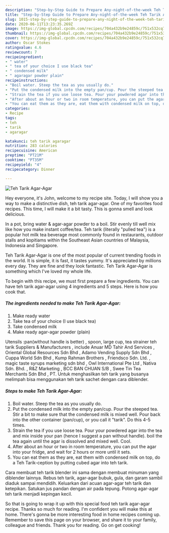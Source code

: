 ```yaml
---
description: "Step-by-Step Guide to Prepare Any-night-of-the-week Teh Tarik Agar-Agar"
title: "Step-by-Step Guide to Prepare Any-night-of-the-week Teh Tarik Agar-Agar"
slug: 1015-step-by-step-guide-to-prepare-any-night-of-the-week-teh-tarik-agar-agar
date: 2020-06-11T13:23:35.269Z
image: https://img-global.cpcdn.com/recipes/704a432b9e24859c/751x532cq70/teh-tarik-agar-agar-recipe-main-photo.jpg
thumbnail: https://img-global.cpcdn.com/recipes/704a432b9e24859c/751x532cq70/teh-tarik-agar-agar-recipe-main-photo.jpg
cover: https://img-global.cpcdn.com/recipes/704a432b9e24859c/751x532cq70/teh-tarik-agar-agar-recipe-main-photo.jpg
author: Oscar Stokes
ratingvalue: 4.6
reviewcount: 7
recipeingredient:
- " water"
- " tea of your choice I use black tea"
- " condensed milk"
- " agaragar powder plain"
recipeinstructions:
- "Boil water. Steep the tea as you usually do."
- "Put the condensed milk into the empty pan/cup. Pour the steeped tea. Stir a bit to make sure that the condensed milk is mixed well. Pour back into the other container (pan/cup), or you call it &#34;tarik&#34;. Do this 4-5 times."
- "Strain the tea if you use loose tea. Pour your powdered agar into the tea and mix inside your pan (hence I suggest a pan without handle). boil the tea again until the agar is dissolved and mixed well. Cool."
- "After about an hour or two in room temperature, you can put the agar into your fridge, and wait for 2 hours or more until it sets."
- "You can eat them as they are, eat them with condensed milk on top, do a Teh Tarik-ception by putting cubed agar into teh tarik."
categories:
- Recipe
tags:
- teh
- tarik
- agaragar

katakunci: teh tarik agaragar 
nutrition: 283 calories
recipecuisine: American
preptime: "PT21M"
cooktime: "PT35M"
recipeyield: "4"
recipecategory: Dinner

---
```



![Teh Tarik Agar-Agar](https://img-global.cpcdn.com/recipes/704a432b9e24859c/751x532cq70/teh-tarik-agar-agar-recipe-main-photo.jpg)

Hey everyone, it's John, welcome to my recipe site. Today, I will show you a way to make a distinctive dish, teh tarik agar-agar. One of my favorites food recipes. This time, I will make it a bit tasty. This is gonna smell and look delicious.

In a pot, bring water &amp; agar-agar powder to a boil. Stir evenly till well mix like how you make instant coffee/tea. Teh tarik (literally &#34;pulled tea&#34;) is a popular hot milk tea beverage most commonly found in restaurants, outdoor stalls and kopitiams within the Southeast Asian countries of Malaysia, Indonesia and Singapore.

Teh Tarik Agar-Agar is one of the most popular of current trending foods in the world. It is simple, it is fast, it tastes yummy. It's appreciated by millions every day. They are fine and they look fantastic. Teh Tarik Agar-Agar is something which I've loved my whole life.


To begin with this recipe, we must first prepare a few ingredients. You can have teh tarik agar-agar using 4 ingredients and 5 steps. Here is how you cook that.

<!--inarticleads1-->

##### The ingredients needed to make Teh Tarik Agar-Agar:

1. Make ready  water
1. Take  tea of your choice (I use black tea)
1. Take  condensed milk
1. Make ready  agar-agar powder (plain)


Utensils :pan(without handle is better) , spoon, large cup, tea strainer teh tarik Suppliers &amp; Manufacturers , include Anuar MD Tahir And Services , Oriental Global Resources Sdn Bhd , Adamo Vending Supply Sdn Bhd , Cuppa World Sdn Bhd , Kump Rahman Brothers , Friendsco Sdn. Ltd. , magic taste syrups marketing sdn bhd , Owl International Pte Ltd , Nativa Sdn. Bhd. , R&amp;Z Marketing , BCC BAN CHUAN S/B , Swee Tin Tea Merchants Sdn Bhd , PT. Untuk menghasilkan teh tarik yang busanya melimpah bisa menggunakan teh tarik sachet dengan cara diblender. 

<!--inarticleads2-->

##### Steps to make Teh Tarik Agar-Agar:

1. Boil water. Steep the tea as you usually do.
1. Put the condensed milk into the empty pan/cup. Pour the steeped tea. Stir a bit to make sure that the condensed milk is mixed well. Pour back into the other container (pan/cup), or you call it &#34;tarik&#34;. Do this 4-5 times.
1. Strain the tea if you use loose tea. Pour your powdered agar into the tea and mix inside your pan (hence I suggest a pan without handle). boil the tea again until the agar is dissolved and mixed well. Cool.
1. After about an hour or two in room temperature, you can put the agar into your fridge, and wait for 2 hours or more until it sets.
1. You can eat them as they are, eat them with condensed milk on top, do a Teh Tarik-ception by putting cubed agar into teh tarik.


Cara membuat teh tarik blender ini sama dengan membuat minuman yang diblender lainnya. Rebus teh tarik, agar-agar bubuk, gula, dan garam sambil diaduk sampai mendidih. Keluarkan dari acuan agar-agar teh tarik dan ketepikan. Satukan jus pandan dengan air pada tepung. Potong agar-agar teh tarik menjadi kepingan kecil. 

So that is going to wrap it up with this special food teh tarik agar-agar recipe. Thanks so much for reading. I'm confident you will make this at home. There's gonna be more interesting food in home recipes coming up. Remember to save this page on your browser, and share it to your family, colleague and friends. Thank you for reading. Go on get cooking!
